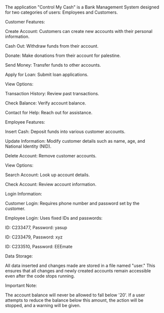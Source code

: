 The application "Control My Cash" is a Bank Management System designed for two categories of users: Employees and Customers.




Customer Features:

Create Account: Customers can create new accounts with their personal information.

Cash Out: Withdraw funds from their account.

Donate: Make donations from their account for palestine.

Send Money: Transfer funds to other accounts.

Apply for Loan: Submit loan applications.

View Options:

Transaction History: Review past transactions.

Check Balance: Verify account balance.

Contact for Help: Reach out for assistance.


Employee Features:

Insert Cash: Deposit funds into various customer accounts.

Update Information: Modify customer details such as name, age, and National Identity (NID).

Delete Account: Remove customer accounts.

View Options:

Search Account: Look up account details.

Check Account: Review account information.


Login Information:

Customer Login: Requires phone number and password set by the customer.

Employee Login: Uses fixed IDs and passwords:

ID: C233477, Password: yasup

ID: C233479, Password: xyz

ID: C233510, Password: EEEmate


Data Storage:

All data inserted and changes made are stored in a file named "user." This ensures that all changes and newly created accounts remain accessible even after the code stops running.


Important Note:

The account balance will never be allowed to fall below '20'. If a user attempts to reduce the balance below this amount, the action will be stopped, and a warning will be given.
